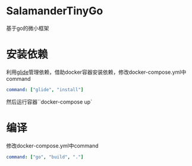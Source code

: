 # SalamanderTinyGo
基于go的微小框架

# 安装依赖
利用[glide](https://glide.sh/)管理依赖，借助docker容器安装依赖，修改docker-compose.yml中command
```yaml
command: ["glide", "install"]
```
然后运行容器``docker-compose up`

# 编译
修改docker-compose.yml中command
```yaml
command: ["go", "build", "."]
```


